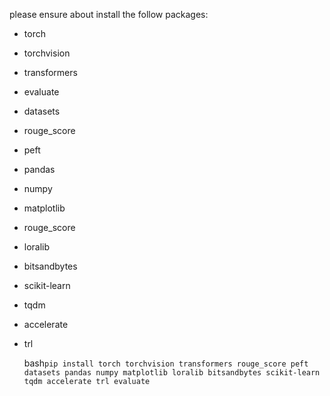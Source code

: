 please ensure about install the follow packages:

- torch
- torchvision
- transformers
- evaluate
- datasets
- rouge_score
- peft
- pandas
- numpy
- matplotlib
- rouge_score
- loralib
- bitsandbytes
- scikit-learn
- tqdm
- accelerate
- trl

  bash`pip install torch torchvision transformers rouge_score peft datasets pandas numpy matplotlib loralib bitsandbytes scikit-learn tqdm accelerate trl evaluate`
